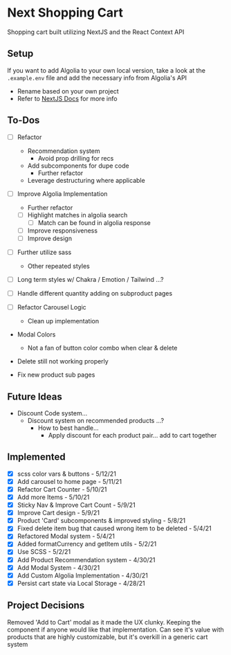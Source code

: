 # Next Shopping Cart

Shopping cart built utilizing NextJS and the React Context API

## Setup

If you want to add Algolia to your own local version, take a look at the `.example.env` file and add the necessary info from Algolia's API
  - Rename based on your own project
  - Refer to [NextJS Docs](https://nextjs.org/docs/basic-features/environment-variables) for more info

## To-Dos
- [ ] Refactor
  - Recommendation system
    - Avoid prop drilling for recs
  - Add subcomponents for dupe code
    - Further refactor
  - Leverage destructuring where applicable

- [ ] Improve Algolia Implementation
  - Further refactor
  - [ ] Highlight matches in algolia search
    - [ ] Match can be found in algolia response
  - [ ] Improve responsiveness
  - [ ] Improve design

- [ ] Further utilize sass
  - Other repeated styles

- [ ] Long term styles w/ Chakra / Emotion / Tailwind ...?
- [ ] Handle different quantity adding on subproduct pages

- [ ] Refactor Carousel Logic
  - Clean up implementation

- Modal Colors
  - Not a fan of button color combo when clear & delete

- Delete still not working properly

- Fix new product sub pages

## Future Ideas
- Discount Code system...
  - Discount system on recommended products ...?
    - How to best handle...
      - Apply discount for each product pair... add to cart together

## Implemented
- [X] scss color vars & buttons - 5/12/21
- [X] Add carousel to home page - 5/11/21
- [X] Refactor Cart Counter - 5/10/21
- [X] Add more Items - 5/10/21
- [X] Sticky Nav & Improve Cart Count - 5/9/21
- [X] Improve Cart design - 5/9/21
- [X] Product 'Card' subcomponents & improved styling - 5/8/21
- [X] Fixed delete item bug that caused wrong item to be deleted - 5/4/21
- [X] Refactored Modal system - 5/4/21
- [X] Added formatCurrency and getItem utils - 5/2/21
- [X] Use SCSS - 5/2/21
- [X] Add Product Recommendation system - 4/30/21
- [X] Add Modal System - 4/30/21
- [X] Add Custom Algolia Implementation - 4/30/21
- [X] Persist cart state via Local Storage - 4/28/21

## Project Decisions
Removed 'Add to Cart' modal as it made the UX clunky. Keeping the component if anyone would like that implementation. Can see it's value with products that are highly customizable, but it's overkill in a generic cart system
